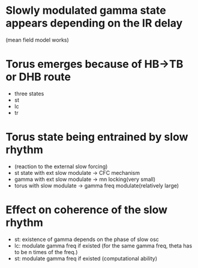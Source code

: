 # Slowly modulated gamma state appears depending on the IR delay
(mean field model works)

# Torus emerges because of HB->TB or DHB route
- three states
- st
- lc
- tr

# Torus state being entrained by slow rhythm
- (reaction to the external slow forcing)
- st state with ext slow modulate -> CFC mechanism
- gamma with ext slow modulate -> mn locking(very small)
- torus with slow modulate -> gamma freq modulate(relatively large)

# Effect on coherence of the slow rhythm
- st: existence of gamma depends on the phase of slow osc
- lc: modulate gamma freq if existed (for the same gamma freq, theta has to be n times of the freq.)
- st: modulate gamma freq if existed (computational ability)

